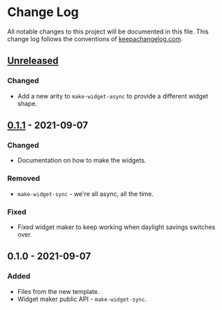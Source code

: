 # Change Log
All notable changes to this project will be documented in this file. This change log follows the conventions of [keepachangelog.com](http://keepachangelog.com/).

## [Unreleased]
### Changed
- Add a new arity to `make-widget-async` to provide a different widget shape.

## [0.1.1] - 2021-09-07
### Changed
- Documentation on how to make the widgets.

### Removed
- `make-widget-sync` - we're all async, all the time.

### Fixed
- Fixed widget maker to keep working when daylight savings switches over.

## 0.1.0 - 2021-09-07
### Added
- Files from the new template.
- Widget maker public API - `make-widget-sync`.

[Unreleased]: https://sourcehost.site/your-name/port-scanner/compare/0.1.1...HEAD
[0.1.1]: https://sourcehost.site/your-name/port-scanner/compare/0.1.0...0.1.1
